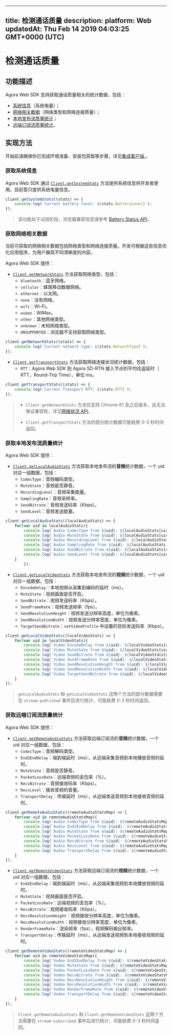
---
title: 检测通话质量
description: 
platform: Web
updatedAt: Thu Feb 14 2019 04:03:25 GMT+0000 (UTC)
---
# 检测通话质量
## 功能描述

Agora Web SDK 支持获取通话质量相关的统计数据，包括：

- [系统信息](#system_statistics)（系统电量）；
- [网络相关数据](#network_statistics)（网络类型和网络连接质量）；
- [本地发布流质量统计](#local_stream_statistics)；
- [远端订阅流质量统计](#remote_stream_statistics)。

## 实现方法

开始前请确保你已完成环境准备、安装包获取等步骤，详见[集成客户端 ](../../cn/Interactive%20Broadcast/web_prepare.md)。

<a name ="system_statistics"></a>
### 获取系统信息

Agora Web SDK 通过 [`Client.getSystemStats`](https://docs.agora.io/cn/Interactive%20Broadcast/API%20Reference/web/interfaces/agorartc.client.html#getsystemstats) 方法提供系统信息供开发者使用。目前暂只提供系统电量信息。

``` javascript
client.getSystemStats((stats) => {
	console.log(`Current battery level: ${stats.BatteryLevel}`);
});
```

> 该功能处于试验阶段，浏览器兼容信息请参考 [Battery Status API](https://developer.mozilla.org/zh-CN/docs/Web/API/Battery_Status_API)。

<a name ="network_statistics"></a>
### 获取网络相关数据

当前可获取的网络相关数据包括网络类型和网络连接质量。开发可根据这些信息优化应用程序，为用户展现不同清晰度的内容。

Agora Web SDK 提供： 

- [`Client.getNetworkStats`](https://docs.agora.io/cn/Interactive%20Broadcast/API%20Reference/web/interfaces/agorartc.client.html#getnetworkstats) 方法获取网络类型，包括：
  - `bluetooth`：蓝牙网络。
  - `cellular`：蜂窝移动数据网络。
  - `ethernet`：以太网。
  - `none`：没有网络。
  - `wifi`：Wi-Fi。
  - `wimax`：WiMax。
  - `other`：其他网络类型。
  - `unknown`：未知网络类型。
  - `UNSUPPORTED`：浏览器不支持获取网络类型。

``` javascript 
client.getNetworkStats((stats) => {                        
	console.log(`Current network type: ${stats.NetworkType}`); 
});                                                        
```

- [`Client.getTransportStats`](https://docs.agora.io/cn/Interactive%20Broadcast/API%20Reference/web/interfaces/agorartc.client.html#gettransportstats) 方法获取网络连接状况统计数据，包括：
  - `RTT`：Agora Web SDK 到 Agora SD-RTN 接入节点的平均往返延时（ RTT，Round-Trip Time），单位 ms。

``` javascript
client.getTransportStats((stats) => {
	console.log(`Current Transport RTT: ${stats.RTT}`);
});                           
```

> - `Client.getNetworkStats` 方法仅支持 Chrome 61 及之后版本，且无法保证兼容性，详见[网络状况 API](https://developer.mozilla.org/zh-CN/docs/Web/API/Network_Information_API)。
>
> - `Client.getTransportStats` 方法的部分统计数据可能耗费 0-3 秒时间返回。

<a name ="local_stream_statistics"></a>
### 获取本地发布流质量统计

Agora Web SDK 提供：

- [`Client.getLocalAudioStats`](https://docs.agora.io/cn/Interactive%20Broadcast/API%20Reference/web/interfaces/agorartc.client.html#getlocalaudiostats) 方法获取本地发布流的**音频**统计数据，一个 uid 对应一组数据，包括：
  - `CodecType`：音频编码类型。
  - `MuteState`：音频是否静音。
  - `RecordingLevel`：音频采集能量。
  - `SamplingRate`：音频采样率。
  - `SendBitrate`：音频发送码率（Kbps）。
  - `SendLevel`：音频发送能量。

``` javascript
client.getLocalAudioStats((localAudioStats) => {
	for(var uid in localAudioStats){
		console.log(`Audio CodecType from ${uid}: ${localAudioStats[uid].CodecType}`);
		console.log(`Audio MuteState from ${uid}: ${localAudioStats[uid].MuteState}`);
		console.log(`Audio RecordingLevel from ${uid}: ${localAudioStats[uid].RecordingLevel}`);
		console.log(`Audio SamplingRate from ${uid}: ${localAudioStats[uid].SamplingRate}`);
		console.log(`Audio SendBitrate from ${uid}: ${localAudioStats[uid].SendBitrate}`);
		console.log(`Audio SendLevel from ${uid}: ${localAudioStats[uid].SendLevel}`);
	}
		});
```

- [`Client.getLocalVideoStats`](https://docs.agora.io/cn/Interactive%20Broadcast/API%20Reference/web/interfaces/agorartc.client.html#getlocalvideostats) 方法获取本地发布流的**视频**统计数据，一个 uid 对应一组数据，包括：
  - `EncodeDelay`：本地视频从采集到编码的延时（ms）。
  - `MuteState`：视频画面是否开启。
  - `SendBitrate`：视频发送码率（Kbps）。
  - `SendFrameRate`：视频发送帧率（fps）。
  - `SendResolutionHeight`：视频发送分辨率高度，单位为像素。
  - `SendResolutionWidth`：视频发送分辨率宽度，单位为像素。
  - `TargetSendBitrate`：`setVideoProfile` 中设置的目标发送码率（Kbps）。 

``` javascript
client.getLocalVideoStats((localVideoStats) => {
	for(var uid in localVideoStats){
		console.log(`Video EncodeDelay from ${uid}: ${localVideoStats[uid].EncodeDelay}`);
		console.log(`Video MuteState from ${uid}: ${localVideoStats[uid].MuteState}`);
		console.log(`Video SendBitrate from ${uid}: ${localVideoStats[uid].SendBitrate}`);
		console.log(`Video SendFrameRate from ${uid}: ${localVideoStats[uid].SendFrameRate}`);
		console.log(`Video SendResolutionHeight from ${uid}: ${localVideoStats[uid].SendResolutionHeight}`);
		console.log(`Video SendResolutionWidth from ${uid}: ${localVideoStats[uid].SendResolutionWidth}`);
		console.log(`Video TargetSendBitrate from ${uid}: ${localVideoStats[uid].TargetSendBitrate}`);
	}
});
```

> `getLocalAudioStats` 和 `getLocalVideoStats` 这两个方法的部分数据需要在 `stream-published` 事件后进行统计，可能耗费 0-3 秒时间返回。

<a name ="remote_stream_statistics"></a>
### 获取远端订阅流质量统计

Agora Web SDK 提供：

- [`Client.getRemoteAudioStats`](https://docs.agora.io/cn/Interactive%20Broadcast/API%20Reference/web/interfaces/agorartc.client.html#getremoteaudiostats) 方法获取远端订阅流的**音频**统计数据，一个 uid 对应一组数据，包括：
  - `CodecType`：音频解码类型。
  - `End2EndDelay`：端到端延时（ms），从远端采集音频到本地播放音频的延时。
  - `MuteState`：音频是否静音。
  - `PacketLossRate`：远端音频的丢包率（%）。
  - `RecvBitrate`：音频接收码率（Kbps）。
  - `RecvLevel`：接收音频的音量。
  - `TransportDelay`：传输延时（ms），从远端发送音频到本地接收音频的延时。

``` javascript
client.getRemoteAudioStats((remoteAudioStatsMap) => {
	for(var uid in remoteAudioStatsMap){
		console.log(`Audio CodecType from ${uid}: ${remoteAudioStatsMap[uid].CodecType}`);
		console.log(`Audio End2EndDelay from ${uid}: ${remoteAudioStatsMap[uid].End2EndDelay}`);
		console.log(`Audio MuteState from ${uid}: ${remoteAudioStatsMap[uid].MuteState}`);
		console.log(`Audio PacketLossRate from ${uid}: ${remoteAudioStatsMap[uid].PacketLossRate}`);
		console.log(`Audio RecvBitrate from ${uid}: ${remoteAudioStatsMap[uid].RecvBitrate}`);
		console.log(`Audio RecvLevel from ${uid}: ${remoteAudioStatsMap[uid].RecvLevel}`);
		console.log(`Audio TransportDelay from ${uid}: ${remoteAudioStatsMap[uid].TransportDelay}`);
	}
});
```

- [`Client.getRemoteVideoStats`](https://docs.agora.io/cn/Interactive%20Broadcast/API%20Reference/web/interfaces/agorartc.client.html#getremotevideostats) 方法获取远端订阅流的**视频**统计数据，一个 uid 对应一组数据，包括：
  - `End2EndDelay`：端到端延时（ms），从远端采集视频到本地播放视频的延时。
  - `MuteState`：视频画面是否开启。
  - `PacketLossRate`：远端视频的丢包率（%）。
  - `RecvBitrate`：视频接收码率（Kbps）。
  - `RecvResolutionHeight`：视频接收分辨率高度，单位为像素。
  - `RecvResolutionWidth`：视频接收分辨率宽度，单位为像素。
  - `RenderFrameRate`：渲染帧率（fps），视频解码输出帧率。 
  - `TransportDelay`：传输延时（ms），从远端发送视频到本地接收视频的延时。

``` javascript
client.getRemoteVideoStats((remoteVideoStatsMap) => {
	for(var uid in remoteVideoStatsMap){
		console.log(`Vodeo End2EndDelay from ${uid}: ${remoteVideoStatsMap[uid].End2EndDelay}`);
		console.log(`Vodeo MuteState from ${uid}: ${remoteVideoStatsMap[uid].MuteState}`);
		console.log(`Vodeo PacketLossRate from ${uid}: ${remoteVideoStatsMap[uid].PacketLossRate}`);
		console.log(`Vodeo RecvBitrate from ${uid}: ${remoteVideoStatsMap[uid].RecvBitrate}`);
		console.log(`Vodeo RecvResolutionHeight from ${uid}: ${remoteVideoStatsMap[uid].RecvResolutionHeight}`);
		console.log(`Vodeo RecvResolutionWidth from ${uid}: ${remoteVideoStatsMap[uid].RecvResolutionWidth}`);
		console.log(`Vodeo RenderFrameRate from ${uid}: ${remoteVideoStatsMap[uid].RenderFrameRate}`);
		console.log(`Vodeo TransportDelay from ${uid}: ${remoteVideoStatsMap[uid].TransportDelay}`);
	}
});
```

> `Client.getRemoteAudioStats` 和 `Client.getRemoteVideoStats` 这两个方法需要在 `stream-subscribed` 事件后进行统计，可能耗费 0-3 秒时间返回。
